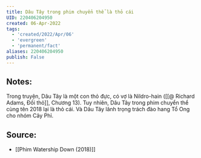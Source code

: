 ```yaml
---
title: Dâu Tây trong phim chuyển thể là thỏ cái
UID: 220406204950
created: 06-Apr-2022
tags:
  - 'created/2022/Apr/06'
  - 'evergreen'
  - 'permanent/fact'
aliases: 220406204950
publish: False
---
```

## Notes:
Trong truyện, Dâu Tây là một con thỏ đực, có vợ là Nildro-hain ([[@ Richard Adams, Đồi thỏ]], Chương 13). Tuy nhiên, Dâu Tây trong phim chuyển thể cùng tên 2018 lại là thỏ cái. Và Dâu Tây lãnh trọng trách đào hang Tổ Ong cho nhóm Cây Phỉ.

## Source:
- [[Phim Watership Down (2018)]]
